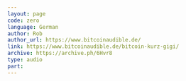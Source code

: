 ```yaml
---
layout: page
code: zero
language: German
author: Rob
author_url: https://www.bitcoinaudible.de/
link: https://www.bitcoinaudible.de/bitcoin-kurz-gigi/
archive: https://archive.ph/6Hvr8
type: audio
part: 
---
```

